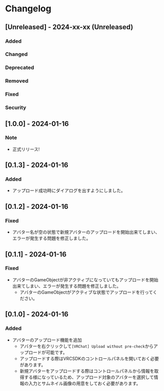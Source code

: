 # Changelog

## [Unreleased] - 2024-xx-xx (Unreleased)
### Added

### Changed

### Deprecated

### Removed

### Fixed

### Security

## [1.0.0] - 2024-01-16
### Note
- 正式リリース!

## [0.1.3] - 2024-01-16
### Added
- アップロード成功時にダイアログを出すようにしました。

## [0.1.2] - 2024-01-16
### Fixed
- アバター名が空の状態で新規アバターのアップロードを開始出来てしまい、エラーが発生する問題を修正しました。

## [0.1.1] - 2024-01-16
### Fixed
- アバターのGameObjectが非アクティブになっていてもアップロードを開始出来てしまい、エラーが発生する問題を修正しました。
  - アバターのGameObjectがアクティブな状態でアップロードを行ってください。

## [0.1.0] - 2024-01-16
### Added
- アバターのアップロード機能を追加
  - アバターを右クリックして`[VRChat] Upload without pre-check`からアップロードが可能です。
  - アップロードする際はVRCSDKのコントロールパネルを開いておく必要があります。
  - 新規アバターをアップロードする際はコントロールパネルから情報を取得する様になっているため、アップロード対象のアバターを選択して情報の入力とサムネイル画像の用意をしておく必要があります。
